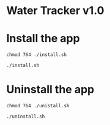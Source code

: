 # Water Tracker v1.0

# Install the app

```chmod 764 ./install.sh```

```./install.sh```

# Uninstall the app

```chmod 764 ./unistall.sh```

```./uninstall.sh```
